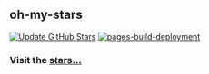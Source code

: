 ## oh-my-stars

[![Update GitHub Stars](https://github.com/lukeswitz/git-stars/actions/workflows/update_stars.yml/badge.svg)](https://github.com/lukeswitz/git-stars/actions/workflows/update_stars.yml) [![pages-build-deployment](https://github.com/lukeswitz/git-stars/actions/workflows/pages/pages-build-deployment/badge.svg)](https://github.com/lukeswitz/git-stars/actions/workflows/pages/pages-build-deployment)

### Visit the [stars...](https://lukeswitz.github.io/git-stars/)
